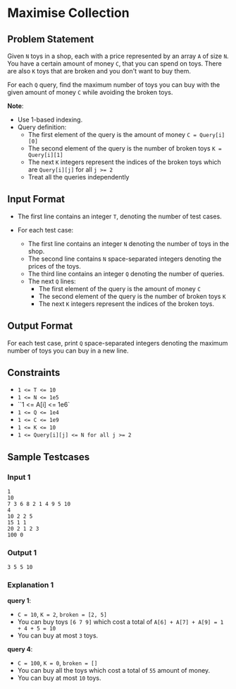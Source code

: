 # Maximise Collection

## Problem Statement
Given `N` toys in a shop, each with a price represented by an array `A` of size `N`. You have a certain amount of money `C`, that you can spend on toys. There are also `K` toys that are broken and you don't want to buy them.

For each `Q` query, find the maximum number of toys you can buy with the given amount of money `C` while avoiding the broken toys.

**Note**:
- Use 1-based indexing.
- Query definition:
  - The first element of the query is the amount of money `C = Query[i][0]`
  - The second element of the query is the number of broken toys `K = Query[i][1]`
  - The next `K` integers represent the indices of the broken toys which are `Query[i][j]` for all `j >= 2`
  - Treat all the queries independently

## Input Format

- The first line contains an integer `T`, denoting the number of test cases.

- For each test case:
    - The first line contains an integer `N` denoting the number of toys in the shop.
    - The second line contains `N` space-separated integers denoting the prices of the toys.
    - The third line contains an integer `Q` denoting the number of queries.
    - The next `Q` lines:
        - The first element of the query is the amount of money `C`
        - The second element of the query is the number of broken toys `K`
        - The next `K` integers represent the indices of the broken toys.


## Output Format

For each test case, print `Q` space-separated integers denoting the maximum number of toys you can buy in a new line.

## Constraints

- `1 <= T <= 10`
- `1 <= N <= 1e5`
- ``1 <= A[i] <= 1e6`
- `1 <= Q <= 1e4`
- `1 <= C <= 1e9`
- `1 <= K <= 10`
- `1 <= Query[i][j] <= N for all j >= 2` 

## Sample Testcases

### Input 1

```
1
10
7 3 6 8 2 1 4 9 5 10
4
10 2 2 5
15 1 1
20 2 1 2 3
100 0
```

### Output 1

```
3 5 5 10
```

### Explanation 1

**query 1**:
- `C = 10`, `K = 2`, `broken = [2, 5]`
- You can buy toys `[6 7 9]` which cost a total of `A[6] + A[7] + A[9] = 1 + 4 + 5 = 10`
- You can buy at most `3` toys.

**query 4**:
- `C = 100`, `K = 0`, `broken = []`
- You can buy all the toys which cost a total of `55` amount of money.
- You can buy at most `10` toys.
